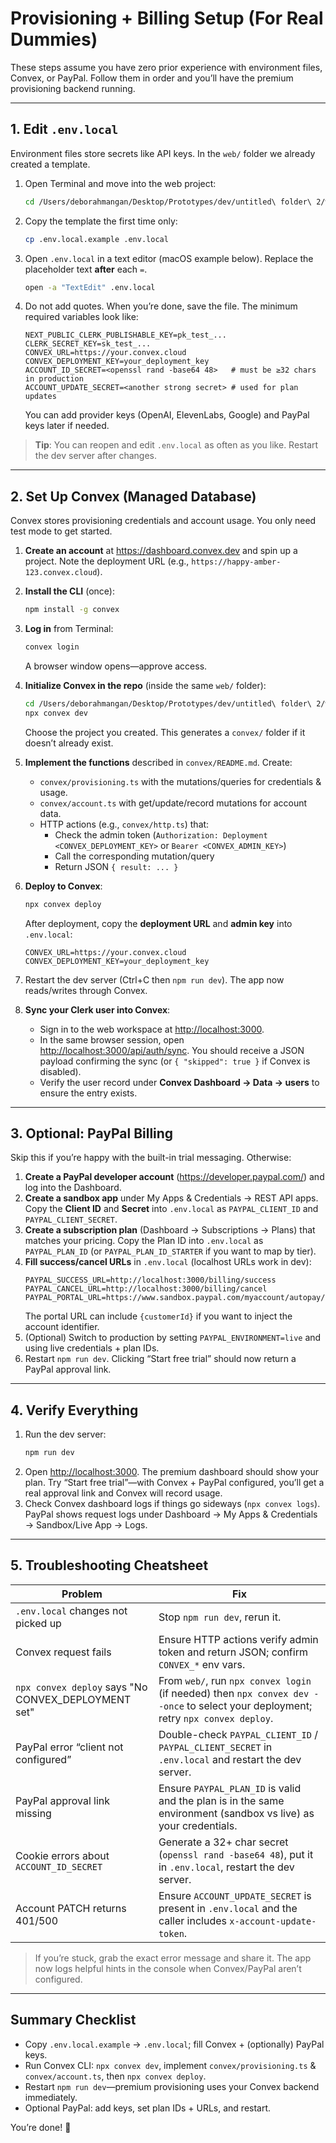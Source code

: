 # Provisioning + Billing Setup (For Real Dummies)

These steps assume you have zero prior experience with environment files, Convex, or PayPal. Follow them in
order and you’ll have the premium provisioning backend running.

---

## 1. Edit `.env.local`

Environment files store secrets like API keys. In the `web/` folder we already created a template.

1. Open Terminal and move into the web project:
   ```bash
   cd /Users/deborahmangan/Desktop/Prototypes/dev/untitled\ folder\ 2/web
   ```
2. Copy the template the first time only:
   ```bash
   cp .env.local.example .env.local
   ```
3. Open `.env.local` in a text editor (macOS example below). Replace the placeholder text **after** each `=`.
   ```bash
   open -a "TextEdit" .env.local
   ```
4. Do not add quotes. When you’re done, save the file.
   The minimum required variables look like:
   ```
   NEXT_PUBLIC_CLERK_PUBLISHABLE_KEY=pk_test_...
   CLERK_SECRET_KEY=sk_test_...
   CONVEX_URL=https://your.convex.cloud
   CONVEX_DEPLOYMENT_KEY=your_deployment_key
   ACCOUNT_ID_SECRET=<openssl rand -base64 48>   # must be ≥32 chars in production
   ACCOUNT_UPDATE_SECRET=<another strong secret> # used for plan updates
   ```
   You can add provider keys (OpenAI, ElevenLabs, Google) and PayPal keys later if needed.

> **Tip**: You can reopen and edit `.env.local` as often as you like. Restart the dev server after changes.

---

## 2. Set Up Convex (Managed Database)

Convex stores provisioning credentials and account usage. You only need test mode to get started.

1. **Create an account** at <https://dashboard.convex.dev> and spin up a project. Note the deployment URL
   (e.g., `https://happy-amber-123.convex.cloud`).
2. **Install the CLI** (once):
   ```bash
   npm install -g convex
   ```
3. **Log in** from Terminal:
   ```bash
   convex login
   ```
   A browser window opens—approve access.
4. **Initialize Convex in the repo** (inside the same `web/` folder):
   ```bash
   cd /Users/deborahmangan/Desktop/Prototypes/dev/untitled\ folder\ 2/web
   npx convex dev
   ```
   Choose the project you created. This generates a `convex/` folder if it doesn’t already exist.
5. **Implement the functions** described in `convex/README.md`. Create:
   - `convex/provisioning.ts` with the mutations/queries for credentials & usage.
   - `convex/account.ts` with get/update/record mutations for account data.
   - HTTP actions (e.g., `convex/http.ts`) that:
     - Check the admin token (`Authorization: Deployment <CONVEX_DEPLOYMENT_KEY>` or `Bearer <CONVEX_ADMIN_KEY>`)
     - Call the corresponding mutation/query
     - Return JSON `{ result: ... }`
6. **Deploy to Convex**:
   ```bash
   npx convex deploy
   ```
   After deployment, copy the **deployment URL** and **admin key** into `.env.local`:
   ```
   CONVEX_URL=https://your.convex.cloud
   CONVEX_DEPLOYMENT_KEY=your_deployment_key
   ```
7. Restart the dev server (Ctrl+C then `npm run dev`). The app now reads/writes through Convex.

8. **Sync your Clerk user into Convex**:
   - Sign in to the web workspace at <http://localhost:3000>.
   - In the same browser session, open <http://localhost:3000/api/auth/sync>. You should receive a JSON payload confirming the sync (or `{ "skipped": true }` if Convex is disabled).
   - Verify the user record under **Convex Dashboard → Data → users** to ensure the entry exists.

---

## 3. Optional: PayPal Billing

Skip this if you’re happy with the built-in trial messaging. Otherwise:

1. **Create a PayPal developer account** (<https://developer.paypal.com/>) and log into the Dashboard.
2. **Create a sandbox app** under My Apps & Credentials → REST API apps. Copy the **Client ID** and **Secret**
   into `.env.local` as `PAYPAL_CLIENT_ID` and `PAYPAL_CLIENT_SECRET`.
3. **Create a subscription plan** (Dashboard → Subscriptions → Plans) that matches your pricing. Copy the Plan ID
   into `.env.local` as `PAYPAL_PLAN_ID` (or `PAYPAL_PLAN_ID_STARTER` if you want to map by tier).
4. **Fill success/cancel URLs** in `.env.local` (localhost URLs work in dev):
   ```
   PAYPAL_SUCCESS_URL=http://localhost:3000/billing/success
   PAYPAL_CANCEL_URL=http://localhost:3000/billing/cancel
   PAYPAL_PORTAL_URL=https://www.sandbox.paypal.com/myaccount/autopay/
   ```
   The portal URL can include `{customerId}` if you want to inject the account identifier.
5. (Optional) Switch to production by setting `PAYPAL_ENVIRONMENT=live` and using live credentials + plan IDs.
6. Restart `npm run dev`. Clicking “Start free trial” should now return a PayPal approval link.

---

## 4. Verify Everything

1. Run the dev server:
   ```bash
   npm run dev
   ```
2. Open <http://localhost:3000>. The premium dashboard should show your plan. Try “Start free trial”—with
   Convex + PayPal configured, you’ll get a real approval link and Convex will record usage.
3. Check Convex dashboard logs if things go sideways (`npx convex logs`). PayPal shows request logs under
   Dashboard → My Apps & Credentials → Sandbox/Live App → Logs.

---

## 5. Troubleshooting Cheatsheet

| Problem | Fix |
| ------- | ---- |
| `.env.local` changes not picked up | Stop `npm run dev`, rerun it. |
| Convex request fails | Ensure HTTP actions verify admin token and return JSON; confirm `CONVEX_*` env vars. |
| `npx convex deploy` says "No CONVEX_DEPLOYMENT set" | From `web/`, run `npx convex login` (if needed) then `npx convex dev --once` to select your deployment; retry `npx convex deploy`. |
| PayPal error “client not configured” | Double-check `PAYPAL_CLIENT_ID` / `PAYPAL_CLIENT_SECRET` in `.env.local` and restart the dev server. |
| PayPal approval link missing | Ensure `PAYPAL_PLAN_ID` is valid and the plan is in the same environment (sandbox vs live) as your credentials. |
| Cookie errors about `ACCOUNT_ID_SECRET` | Generate a 32+ char secret (`openssl rand -base64 48`), put it in `.env.local`, restart the dev server. |
| Account PATCH returns 401/500 | Ensure `ACCOUNT_UPDATE_SECRET` is present in `.env.local` and the caller includes `x-account-update-token`. |

> If you’re stuck, grab the exact error message and share it. The app now logs helpful hints in the console
> when Convex/PayPal aren’t configured.

---

## Summary Checklist

- Copy `.env.local.example` → `.env.local`; fill Convex + (optionally) PayPal keys.
- Run Convex CLI: `npx convex dev`, implement `convex/provisioning.ts` & `convex/account.ts`, then `npx convex deploy`.
- Restart `npm run dev`—premium provisioning uses your Convex backend immediately.
- Optional PayPal: add keys, set plan IDs + URLs, and restart.

You’re done! 🥳
